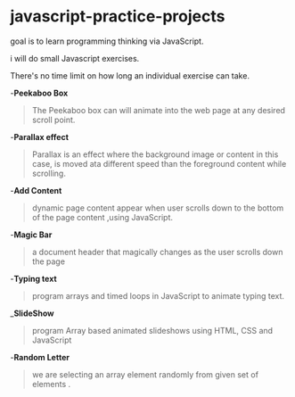 # javascript-practice-projects

goal is to learn programming thinking via JavaScript.

i will do small Javascript exercises.
 
There's no time limit on how long an individual exercise can take.

-**Peekaboo Box**
>The Peekaboo box can will animate into the web page at any desired scroll point.

-**Parallax effect**
>Parallax is an effect where the background image or content in this case, is moved ata different speed than the 
foreground content while scrolling.

-**Add Content**
>dynamic page content appear when user scrolls down to the bottom of the page content ,using JavaScript. 
 
  -**Magic Bar**
 >a document header that magically changes as the user scrolls down the page
 
 -**Typing text**
 >program arrays and timed loops in JavaScript to animate typing text.
 
 _**SlideShow**
 >program Array based animated slideshows using HTML, CSS and JavaScript
 
 -**Random Letter**
 > we are selecting an array element randomly from given set of elements .
